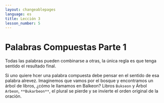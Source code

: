 ```yaml
---
layout: changeablepages
language: es
title: Lección 3
lesson_number: 5
---
```


# Palabras Compuestas Parte 1

Todas las palabras pueden combinarse a otras, la única regla es que tenga sentido el resultado final.

Si uno quiere hcer una palabra compuesta debe pensar en el sentido de esa palabra alrevez. Imaginemos que vamos por el bosque y encontramos un árbol de libros, ¿cómo le llamamos en Balkeon? Libros `Bukseon` y Árbol `Arbeon`, `**Bukarbeon**`, el plural se pierde y se invierte el orden original de la oración.

